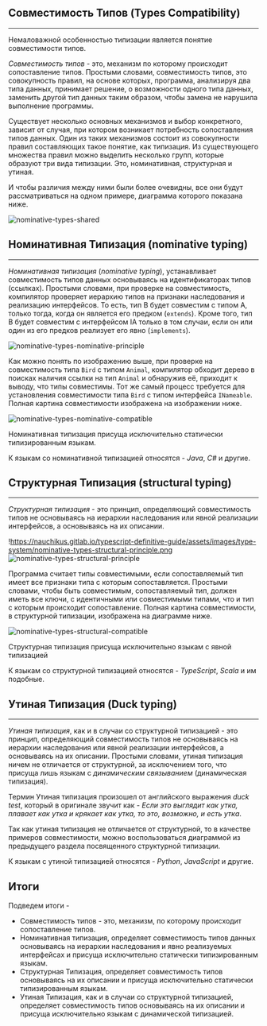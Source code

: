 ## Совместимость Типов (Types Compatibility)

---

Немаловажной особенностью типизации является понятие совместимости типов.

*Совместимость типов* - это, механизм по которому происходит сопоставление типов. Простыми словами, совместимость типов, это совокупность правил, на основе которых, программа, анализируя два типа данных, принимает решение, о возможности одного типа данных, заменить другой тип данных таким образом, чтобы замена не нарушила выполнение программы.

Существует несколько основных механизмов и выбор конкретного, зависит от случая, при котором возникает потребность сопоставления типов данных. Один из таких механизмов состоит из совокупности правил составляющих такое понятие, как типизация. Из существующего множества правил можно выделить несколько групп, которые образуют три вида типизации. Это, номинативная, структурная и утиная.

И чтобы различия между ними были более очевидны, все они будут рассматриваться на одном примере, диаграмма которого показана ниже.

![nominative-types-shared](https://github.com/user-attachments/assets/9609aa50-91b8-4b1d-8e07-8e0707eb1e8c)

## Номинативная Типизация (nominative typing)

---

*Номинативная типизация* (*nominative typing*), устанавливает совместимость типов данных основываясь на идентификаторах типов (ссылках). Простыми словами, при проверке на совместимость, компилятор проверяет иерархию типов на признаки наследования и реализацию интерфейсов. То есть, тип B будет совместим с типом A, только тогда, когда он является его предком (`extends`). Кроме того, тип B будет совместим с интерфейсом IA только в том случаи, если он или один из его предков реализует его явно (`implements`).

![nominative-types-nominative-principle](https://github.com/user-attachments/assets/b55a59ea-f6b5-45b6-815a-33b45d453ba4)

Как можно понять по изображению выше, при проверке на совместимость типа `Bird` с типом `Animal`, компилятор обходит дерево в поисках наличия ссылки на тип `Animal` и обнаружив её, приходит к выводу, что типы совместимы. Тот же самый процесс требуется для установления совместимости типа `Bird` с типом интерфейса `INameable`. Полная картина совместимости изображена на изображении ниже.

![nominative-types-nominative-compatible](https://github.com/user-attachments/assets/60f309ad-e98b-4bd9-814c-dfe527243964)

Номинативная типизация присуща исключительно статически типизированным языкам.

К языкам со номинативной типизацией относятся - *Java*, *C#* и другие.

## Структурная Типизация (structural typing)

---

*Структурная типизация* - это принцип, определяющий совместимость типов не основываясь на иерархии наследования или явной реализации интерфейсов, а основываясь на их описании.

!https://nauchikus.gitlab.io/typescript-definitive-guide/assets/images/type-system/nominative-types-structural-principle.png
![nominative-types-structural-principle](https://github.com/user-attachments/assets/8cc33748-8a04-4afc-ad08-190f66a95f08)

Программа считает типы совместимыми, если сопоставляемый тип имеет все признаки типа с которым сопоставляется. Простыми словами, чтобы быть совместимым, сопоставляемый тип, должен иметь все ключи, с идентичными или совместимыми типами, что и тип с которым происходит сопоставление. Полная картина совместимости, в структурной типизации, изображена на диаграмме ниже.

![nominative-types-structural-compatible](https://github.com/user-attachments/assets/d199d223-cc2d-4e4a-8b1e-2ba48d2929e6)

Структурная типизация присуща исключительно языкам с явной типизацией 

К языкам со структурной типизацией относятся - *TypeScript*, *Scala* и им подобные.

## Утиная Типизация (Duck typing)

---

*Утиная типизация*, как и в случаи со структурной типизацией - это принцип, определяющий совместимость типов не основываясь на иерархии наследования или явной реализации интерфейсов, а основываясь на их описании. Простыми словами, утиная типизация ничем не отличается от структурной, за исключением того, что присуща лишь языкам с *динамическим связыванием* (динамическая типизация).

Термин Утиная типизация произошел от английского выражения *duck test*, который в оригинале звучит как - *Если это выглядит как утка, плавает как утка и крякает как утка, то это, возможно, и есть утка*.

Так как утиная типизация не отличается от структурной, то в качестве примеров совместимости, можно воспользоваться диаграммой из предыдущего раздела посвященного структурной типизации.

К языкам с утиной типизацией относятся - *Python*, *JavaScript* и другие.

## Итоги

Подведем итоги -

- Совместимость типов - это, механизм, по которому происходит сопоставление типов.
- Номинативная типизация, определяет совместимость типов данных основываясь на иерархии наследования и явно реализуемых интерфейсах и присуща исключительно статически типизированным языкам.
- Структурная Типизация, определяет совместимость типов основываясь на их описании и присуща исключительно статически типизированным языкам.
- Утиная Типизация, как и в случаи со структурной типизацией, определяет совместимость типов основываясь на их описании и присуща исключительно языкам с динамической типизацией.
